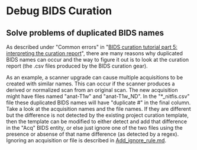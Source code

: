 # Debug BIDS Curation

## Solve problems of duplicated BIDS names

As described under "Common errors" in "[BIDS curation tutorial part 5: interpreting the curation report](https://docs.flywheel.io/hc/en-us/articles/4405065304723-BIDS-curation-tutorial-part-5-interpreting-the-curation-report)", there are many reasons why duplicated BIDS names can occur and the way to figure it out is to look at the curation report (the .csv files produced by the BIDS curation gear).

As an example, a scanner upgrade can cause multiple acquisitions to be created with similar names.  This can occur if the scanner produces a derived or normalized scan from an original scan.  The new acquisition might have files named "anat-T1w" and "anat-T1w_ND".  In the "*_nitfis.csv" file these duplicated BIDS names will have "duplicate #" in the final column.  Take a look at the acquisition names and the file names.  If they are different but the difference is not detected by the existing project curation template, then the template can be modified to either detect and add that difference in the "Acq" BIDS entity, or else just ignore one of the two files using the presence or absense of that name difference (as detected by a regex).  Ignoring an acquisition or file is described in [Add_ignore_rule.md](Add_ignore_rule.md). 
